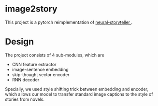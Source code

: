 # image2story

This project is a pytorch reimplementation of [neural-storyteller
](https://github.com/ryankiros/neural-storyteller).

# Design
The project consists of 4 sub-modules, which are
- CNN feature extractor
- image-sentence embedding
- skip-thought vector encoder
- RNN decoder

Specially, we used style shifting trick between embedding and encoder, which allows our model to transfer standard image captions to the style of stories from novels.